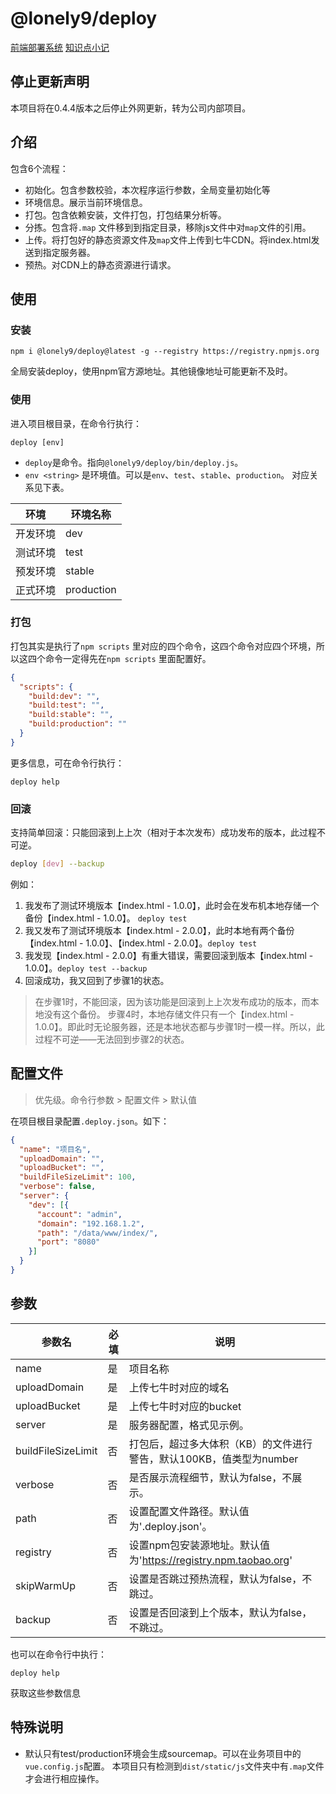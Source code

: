 # @lonely9/deploy

[前端部署系统](https://www.npmjs.com/package/@lonely9/deploy)
[知识点小记](https://www.yuque.com/jiahesheng/blog/tb1ya9)

## 停止更新声明

本项目将在0.4.4版本之后停止外网更新，转为公司内部项目。

## 介绍

包含6个流程：
- 初始化。包含参数校验，本次程序运行参数，全局变量初始化等
- 环境信息。展示当前环境信息。
- 打包。包含依赖安装，文件打包，打包结果分析等。
- 分拣。包含将`.map` 文件移到到指定目录，移除js文件中对`map`文件的引用。
- 上传。将打包好的静态资源文件及`map`文件上传到七牛CDN。将index.html发送到指定服务器。
- 预热。对CDN上的静态资源进行请求。

## 使用

### 安装

```shell script
npm i @lonely9/deploy@latest -g --registry https://registry.npmjs.org
```

全局安装deploy，使用npm官方源地址。其他镜像地址可能更新不及时。

### 使用

进入项目根目录，在命令行执行：

````shell script
deploy [env]
````

- `deploy`是命令。指向`@lonely9/deploy/bin/deploy.js`。
- `env <string>` 是环境值。可以是`env`、`test`、`stable`、`production`。
对应关系见下表。

环境 | 环境名称
--- | ---
开发环境 | dev
测试环境 | test
预发环境 | stable
正式环境 | production

### 打包

打包其实是执行了`npm scripts` 里对应的四个命令，这四个命令对应四个环境，所以这四个命令一定得先在`npm scripts` 里面配置好。

```json
{
  "scripts": {
    "build:dev": "",
    "build:test": "",
    "build:stable": "",
    "build:production": ""
  }
}
```

更多信息，可在命令行执行：

```shell script
deploy help
```

### 回滚

支持简单回滚：只能回滚到上上次（相对于本次发布）成功发布的版本，此过程不可逆。

```bash
deploy [dev] --backup
```

例如：

1. 我发布了测试环境版本【index.html - 1.0.0】，此时会在发布机本地存储一个备份【index.html - 1.0.0】。 `deploy test`
2. 我又发布了测试环境版本【index.html - 2.0.0】，此时本地有两个备份【index.html - 1.0.0】、【index.html - 2.0.0】。`deploy test`
3. 我发现【index.html - 2.0.0】有重大错误，需要回滚到版本【index.html - 1.0.0】。`deploy test --backup`
4. 回滚成功，我又回到了步骤1的状态。

> 在步骤1时，不能回滚，因为该功能是回滚到上上次发布成功的版本，而本地没有这个备份。
> 步骤4时，本地存储文件只有一个【index.html - 1.0.0】。即此时无论服务器，还是本地状态都与步骤1时一模一样。所以，此过程不可逆——无法回到步骤2的状态。


## 配置文件

> 优先级。命令行参数 > 配置文件 > 默认值

在项目根目录配置`.deploy.json`。如下：

```json
{
  "name": "项目名",
  "uploadDomain": "",
  "uploadBucket": "",
  "buildFileSizeLimit": 100,
  "verbose": false,
  "server": {
    "dev": [{
      "account": "admin",
      "domain": "192.168.1.2",
      "path": "/data/www/index/",
      "port": "8080"
    }]
  }
}
```

## 参数

参数名 | 必填 |说明
--- | --- |---
name | 是 | 项目名称
uploadDomain | 是 | 上传七牛时对应的域名
uploadBucket | 是 | 上传七牛时对应的bucket
server | 是 | 服务器配置，格式见示例。
buildFileSizeLimit | 否 | 打包后，超过多大体积（KB）的文件进行警告，默认100KB，值类型为number
verbose | 否 | 是否展示流程细节，默认为false，不展示。
path | 否 | 设置配置文件路径。默认值为'.deploy.json'。
registry | 否 | 设置npm包安装源地址。默认值为'https://registry.npm.taobao.org'
skipWarmUp | 否 | 设置是否跳过预热流程，默认为false，不跳过。
backup | 否 | 设置是否回滚到上个版本，默认为false，不跳过。

也可以在命令行中执行：

```shell
deploy help
```

获取这些参数信息

## 特殊说明

- 默认只有test/production环境会生成sourcemap。可以在业务项目中的`vue.config.js`配置。
本项目只有检测到`dist/static/js`文件夹中有`.map`文件才会进行相应操作。
